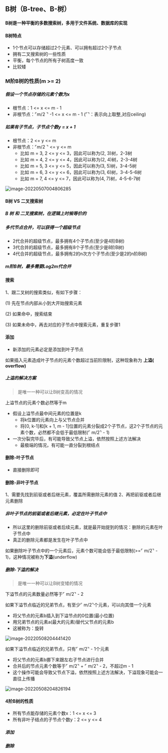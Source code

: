 ## B树（B-tree、B-树）

#### B树是一种平衡的多数搜索树，多用于文件系统、数据库的实现

#### B树特点

* 1个节点可以存储超过2个元素、可以拥有超过2个子节点
* 拥有二叉搜索树的一些性质
* 平衡，每个节点的所有子树高度一致
* 比较矮

### M阶B树的性质(m >= 2)

##### 假设一个节点存储的元素个数为x

* 根节点：1 <= x <= m - 1
* 非根节点：⌜m/2 ⌝ -1 <= x <= m - 1 (⌜⌝：表示向上取整,对应ceiling)

##### 如果有子节点，子节点个数y = x + 1

* 根节点：2 <= y <= m
* 非根节点：⌜m/2 ⌝ <= y <= m
  * 比如 m = 3,  2 <= y <= 3，因此可以称为(2, 3)树，2-3树
  * 比如 m = 4,  2 <= y <= 4，因此可以称为(2, 4)树，2-3-4树
  * 比如 m = 5,  3 <= y <= 5，因此可以称为(3, 5)树，3-4-5树
  * 比如 m = 6,  3 <= y <= 6，因此可以称为(3, 6)树，3-4-5-6树
  * 比如 m = 7,  4 <= y <= 7，因此可以称为(4, 7)树，4-5-6-7树  

![image-20220507004806285](/Users/guo/Notes/学习算法与数据结构笔记/images/B树.png)

#### B树 VS 二叉搜索树

##### B 树 和 二叉搜索树，在逻辑上时候等价的

##### 多代节点合并，可以获得一个超级节点

* 2代合并的超级节点，最多拥有4个子节点(至少是4阶B树)
* 3代合并的超级节点，最多拥有8个子节点(至少是8阶B树)
* 4代合并的超级节点，最多拥有2的n次方个子节点(至少是2的n阶B树)

##### m阶B树，最多需要Log2m代合并

#### 搜索

1、跟二叉树的搜索类似，有如下步骤：

(1) 先在节点内部从小到大开始搜索元素

(2) 如果命中，搜索结束

(3) 如果未命中，再去对应的子节点中搜索元素，重复步骤1

####  添加

* 新添加的元素必定是添加到叶子节点

如果插入元素造成叶子节点的元素个数超过当前阶限制，这种现象称为 **上溢( overflow)** 

##### 上溢的解决方案

> 是唯一一种可以让B树变高的情况

上溢节点的元素个数必然等于m

* 假设上溢节点最中间元素的位置是k
  * 将k位置的元素向上与父节点合并
  * 将[0, k-1]和[k + 1, m - 1]位置的元素分裂成2个子节点，这2个子节点的元素个数，必然都不会低于最低限制(⌜ m/2⌝ - 1)
* 一次分裂完毕后，有可能导致父节点上溢，依然按照上述方法解决
  * 最极端的情况，有可能一直分裂到根结点

#### 删除-叶子节点

* 直接删除即可

#### 删除-非叶子节点

1、需要先找到前驱或者后继元素，覆盖所需删除元素的值
2、再把前驱或者后继元素删除

##### 非叶子节点的前驱或者后继元素，必定在叶子节点中

* 所以这里的删除前驱或者后续元素，就是最开始提到的情况：删除的元素在叶子节点中
* 真正的删除元素都是发生在叶子节点中

如果删除叶子节点中的一个元素后，元素个数可能会低于最低限制(>=⌜ m/2⌝ - 1)，这种情况被称为**下溢**(underflow)

##### 删除-下溢的解决

> 是唯一一种可以让B树变矮的情况

下溢节点的元素数量必然等于⌜ m/2⌝ - 2

如果下溢节点临近的兄弟节点，有至少⌜ m/2⌝个元素，可以向其借一个元素

* 将父节点的元素b插入到下溢节点的0位置(最小位置)
* 用兄弟节点的元素a(最大的元素)替代父节点的元素b
* 这被称为：旋转

![image-20220508204441420](/Users/guo/Notes/学习算法与数据结构笔记/images/下溢的解决_01.png)

如果下溢节点临近的兄弟节点，只有⌜ m/2⌝ - 1个元素

* 将父节点的元素b挪下来跟左右子节点进行合并
* 合并后的节点元素个数等于⌜ m/2⌝ + ⌜ m/2⌝ - 2，不超过m - 1
* 这个操作可能会导致父节点下溢，依然按照上述方法解决，下溢现象可能会一直往上传播

![image-20220508204826194](/Users/guo/Notes/学习算法与数据结构笔记/images/下溢解决_02.png)

#### 4阶B树的性质

* 所有节点能存储的元素个数x：1 <= x <= 3
* 所有非叶子结点的子节点个数y：2 <= y <= 4

##### 添加

##### 删除

